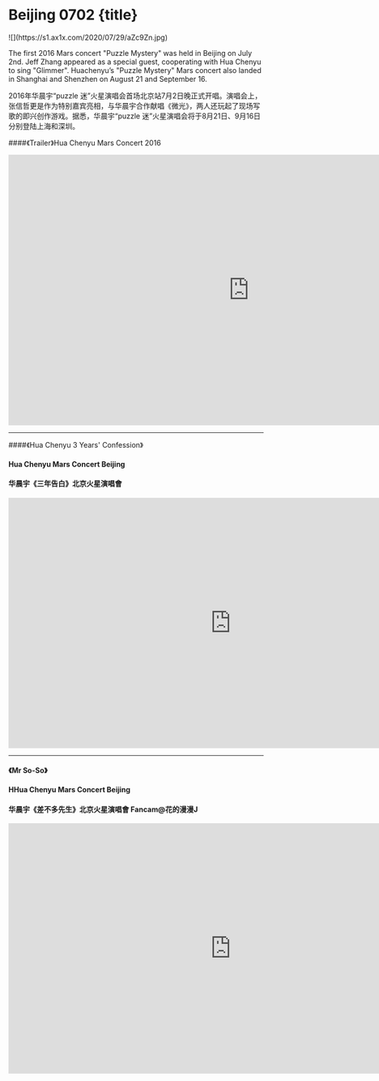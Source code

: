 # Beijing 0702 {title}

<div class="background" markdown="1">
![](https://s1.ax1x.com/2020/07/29/aZc9Zn.jpg)
</div>

The first 2016 Mars concert "Puzzle Mystery" was held in Beijing on July 2nd.  Jeff Zhang appeared as a special guest, cooperating with Hua Chenyu to sing "Glimmer".  Huachenyu’s  "Puzzle Mystery" Mars concert also landed in Shanghai and Shenzhen on August 21 and September 16. 

2016年华晨宇“puzzle 迷”火星演唱会首场北京站7月2日晚正式开唱。演唱会上，张信哲更是作为特别嘉宾亮相，与华晨宇合作献唱《微光》，两人还玩起了现场写歌的即兴创作游戏。据悉，华晨宇“puzzle 迷”火星演唱会将于8月21日、9月16日分别登陆上海和深圳。

####《Trailer》Hua Chenyu Mars Concert 2016

<iframe width="949" height="534" src="https://www.youtube.com/embed/27kZ5lLI_c8" frameborder="0" allow="accelerometer; autoplay; encrypted-media; gyroscope; picture-in-picture" allowfullscreen></iframe>

----------------------

####《Hua Chenyu 3 Years' Confession》 
#### Hua Chenyu Mars Concert Beijing
#### 华晨宇《三年告白》北京火星演唱會

<iframe width="878" height="494" src="https://www.youtube.com/embed/P01GcNN1Fto?list=PLcJCZrYu6H-nYArpPAeVbK3zluOusia_G" frameborder="0" allow="accelerometer; autoplay; encrypted-media; gyroscope; picture-in-picture" allowfullscreen></iframe>

----------------------

#### 《Mr So-So》
#### HHua Chenyu Mars Concert Beijing
#### 华晨宇《差不多先生》北京火星演唱會 Fancam@花的漫漫J

<iframe width="878" height="494" src="https://www.youtube.com/embed/6FtaCxZJ3RQ?list=PLcJCZrYu6H-nYArpPAeVbK3zluOusia_G" frameborder="0" allow="accelerometer; autoplay; encrypted-media; gyroscope; picture-in-picture" allowfullscreen></iframe>